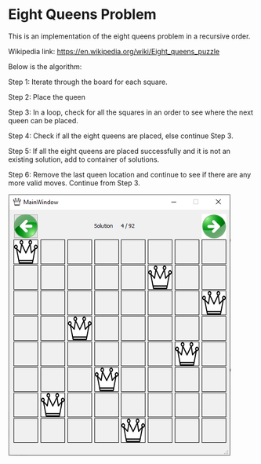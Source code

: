 # Eight Queens Problem

This is an implementation of the eight queens problem in a recursive order.

Wikipedia link: https://en.wikipedia.org/wiki/Eight_queens_puzzle

Below is the algorithm:

Step 1: Iterate through the board for each square.

Step 2: Place the queen

Step 3: In a loop, check for all the squares in an order to see where the next queen can be placed.

Step 4: Check if all the eight queens are placed, else continue Step 3.

Step 5: If all the eight queens are placed successfully and it is not an existing solution, add to container of solutions.

Step 6: Remove the last queen location and continue to see if there are any more valid moves. Continue from Step 3.

![Screen shot of eight queens](ScreenShot.PNG)
